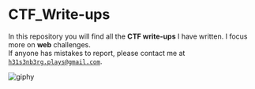 # CTF_Write-ups
In this repository you will find all the **CTF write-ups** I have written. I focus more on **web** challenges.<br>
If anyone has mistakes to report, please contact me at <code>h31s3nb3rg.plays@gmail.com</code>.

![giphy](https://user-images.githubusercontent.com/66698256/229468137-ccdd3751-88a5-42b0-8cff-e1375f0d2181.gif)
